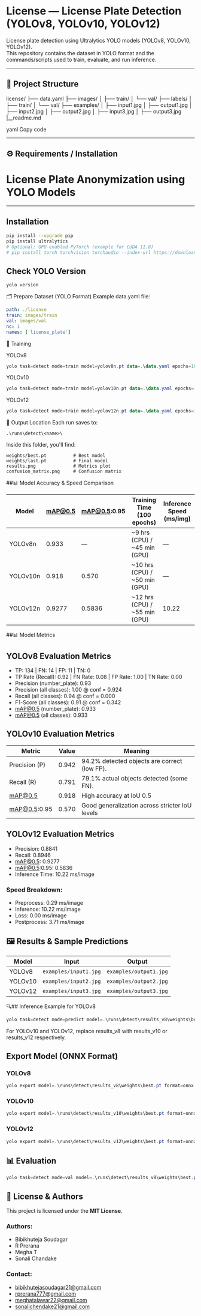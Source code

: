 # License — License Plate Detection (YOLOv8, YOLOv10, YOLOv12)

License plate detection using Ultralytics YOLO models (YOLOv8, YOLOv10, YOLOv12).  
This repository contains the dataset in YOLO format and the commands/scripts used to train, evaluate, and run inference.

---

## 📂 Project Structure

license/
├── data.yaml
├── images/
│ ├── train/
│ └── val/
├── labels/
│ ├── train/
│ └── val/
├── examples/
│ ├── input1.jpg
│ ├── output1.jpg
│ ├── input2.jpg
│ ├── output2.jpg
│ ├── input3.jpg
│ ├── output3.jpg
|__readme.md

yaml
Copy code

---

## ⚙️ Requirements / Installation

# License Plate Anonymization using YOLO Models

---

## Installation

```bash
pip install --upgrade pip
pip install ultralytics
# Optional: GPU-enabled PyTorch (example for CUDA 11.8)
# pip install torch torchvision torchaudio --index-url https://download.pytorch.org/whl/cu118
```
## Check YOLO Version
```
yolo version
```
🗂 Prepare Dataset (YOLO Format)
Example data.yaml file:

```yaml
path: ./license
train: images/train
val: images/val
nc: 1
names: ['license_plate']
```
🚀 Training

YOLOv8
```powershell
yolo task=detect mode=train model=yolov8n.pt data=.\data.yaml epochs=100 imgsz=640 project=.\runs name=results_v8
```

YOLOv10
```powershell
yolo task=detect mode=train model=yolov10n.pt data=.\data.yaml epochs=100 imgsz=640 project=.\runs name=results_v10
```

YOLOv12
```powershell
yolo task=detect mode=train model=yolov12n.pt data=.\data.yaml epochs=100 imgsz=640 project=.\runs name=results_v12
```
📁 Output Location
Each run saves to:

```text
.\runs\detect\<name>\
```

Inside this folder, you'll find:
```text
weights/best.pt          # Best model
weights/last.pt          # Final model
results.png              # Metrics plot
confusion_matrix.png     # Confusion matrix
```

##📊 Model Accuracy & Speed Comparison

| Model    | mAP@0.5 | mAP@0.5:0.95 | Training Time (100 epochs)     | Inference Speed (ms/img) |
|----------|---------|--------------|-------------------------------|--------------------------|
| YOLOv8n  | 0.933   | —            | ~9 hrs (CPU) / ~45 min (GPU)  | —                        |
| YOLOv10n | 0.918   | 0.570        | ~10 hrs (CPU) / ~50 min (GPU) | —                        |
| YOLOv12n | 0.9277  | 0.5836       | ~12 hrs (CPU) / ~55 min (GPU) | 10.22                    |


##📊 Model Metrics
## YOLOv8 Evaluation Metrics

- TP: 134 | FN: 14 | FP: 11 | TN: 0
- TP Rate (Recall): 0.92 | FN Rate: 0.08 | FP Rate: 1.00 | TN Rate: 0.00
- Precision (number_plate): 0.93
- Precision (all classes): 1.00 @ conf = 0.924
- Recall (all classes): 0.94 @ conf = 0.000
- F1-Score (all classes): 0.91 @ conf = 0.342
- mAP@0.5 (number_plate): 0.933
- mAP@0.5 (all classes): 0.933


## YOLOv10 Evaluation Metrics

| Metric        | Value | Meaning                                         |
|---------------|-------|------------------------------------------------|
| Precision (P) | 0.942 | 94.2% detected objects are correct (low FP).  |
| Recall (R)    | 0.791 | 79.1% actual objects detected (some FN).       |
| mAP@0.5       | 0.918 | High accuracy at IoU 0.5                        |
| mAP@0.5:0.95  | 0.570 | Good generalization across stricter IoU levels|

## YOLOv12 Evaluation Metrics

- Precision: 0.8841
- Recall: 0.8946
- mAP@0.5: 0.9277
- mAP@0.5:0.95: 0.5836
- Inference Time: 10.22 ms/image

### Speed Breakdown:

- Preprocess: 0.29 ms/image
- Inference: 10.22 ms/image
- Loss: 0.00 ms/image
- Postprocess: 3.71 ms/image


## 🖼 Results & Sample Predictions

| Model   | Input                 | Output                   |
|---------|-----------------------|--------------------------|
| YOLOv8  | `examples/input1.jpg`  | `examples/output1.jpg`   |
| YOLOv10 | `examples/input2.jpg`  | `examples/output2.jpg`   |
| YOLOv12 | `examples/input3.jpg`  | `examples/output3.jpg`   |


🔍## Inference 
Example for YOLOv8

```powershell
yolo task=detect mode=predict model=.\runs\detect\results_v8\weights\best.pt source=.\examples\input1.jpg save=True
```
For YOLOv10 and YOLOv12, replace results_v8 with results_v10 or results_v12 respectively.

## Export Model (ONNX Format)

### YOLOv8

```powershell
yolo export model=.\runs\detect\results_v8\weights\best.pt format=onnx
```

### YOLOv10

```powershell
yolo export model=.\runs\detect\results_v10\weights\best.pt format=onnx
```

### YOLOv12

```powershell
yolo export model=.\runs\detect\results_v12\weights\best.pt format=onnx
```

## 📊 Evaluation

```powershell
yolo task=detect mode=val model=.\runs\detect\results_v8\weights\best.pt data=.\data.yaml save_json=True
```

## 📜 License & Authors

This project is licensed under the **MIT License**.

### Authors:
- Bibikhuteja Soudagar
- R Prerana
- Megha T
- Sonali Chandake

### Contact:
- bibikhutejasoudagar21@gmail.com
- rprerana777@gmail.com
- meghatalawar22@gmail.com
- sonalichendake21@gmail.com

